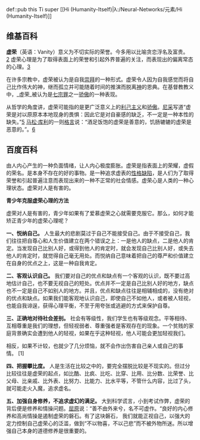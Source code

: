 def::pub this Ti super [[Hi (Humanity-Itself)|λ:/Neural-Networks/元素/Hi (Humanity-Itself)]]


## 维基百科
**虚荣**（英语：Vanity）意义为不切实际的荣誉。今多用以比喻贪恋浮名及富贵。[2](https://zh.wikipedia.org/wiki/%E8%99%9A%E8%8D%A3#cite_note-2) 虚荣心理是为了取得表面上的荣誉和引起外界普遍的关注，而表现出的偏离常态的心理。[3](https://zh.wikipedia.org/wiki/%E8%99%9A%E8%8D%A3#cite_note-3)

在许多宗教中，虚荣被认为是自我[崇拜](https://zh.wikipedia.org/wiki/%E5%81%B6%E5%83%8F%E5%B4%87%E6%8B%9C "偶像崇拜")的一种形式。虚荣令人因为自我感觉而将自己比作伟大的神，继而孤立并可能随着时间的推演而脱离[神](https://zh.wikipedia.org/wiki/%E7%A5%9E_(%E4%B8%80%E7%A5%9E%E6%95%99) "神 (一神教)")的恩典。在基督教教义中，_虚荣_被认为是[七宗罪](https://zh.wikipedia.org/wiki/%E4%B8%83%E5%AE%97%E7%BD%AA "七宗罪")之一[骄傲](https://zh.wikipedia.org/wiki/%E9%AA%84%E5%82%B2 "骄傲")的一种表现。

从哲学的角度讲，虚荣可能指的是更广泛意义上的[利己主义](https://zh.wikipedia.org/wiki/%E5%88%A9%E5%B7%B1%E4%B8%BB%E7%BE%A9 "利己主义")和[骄傲](https://zh.wikipedia.org/wiki/%E9%AA%84%E5%82%B2 "骄傲")。[尼采](https://zh.wikipedia.org/wiki/%E5%BC%97%E9%87%8C%E5%BE%B7%E9%87%8C%E5%B8%8C%C2%B7%E5%B0%BC%E9%87%87 "弗里德里希·尼采")写道“虚荣是对以原原本本地现身的畏惧：因此它是对自豪感的缺乏，不一定是一种本性的缺失。”[5](https://zh.wikipedia.org/wiki/%E8%99%9A%E8%8D%A3#cite_note-5) [马松·库利](https://zh.wikipedia.org/w/index.php?title=%E9%A9%AC%E6%9D%BE%C2%B7%E5%BA%93%E5%88%A9&action=edit&redlink=1)的一则[格言](https://zh.wikipedia.org/wiki/%E6%A0%BC%E8%A8%80 "格言")说：“酒足饭饱的虚荣是善意的，饥肠辘辘的虚荣是恶意的。”。[6](https://zh.wikipedia.org/wiki/%E8%99%9A%E8%8D%A3#cite_note-6)




## 百度百科
由人内心产生的一种负面情绪，让人内心极度膨胀。虚荣是指表面上的荣耀，虚假的荣名。是本身不存在的好的事物。是一种追求虚表的[性格缺陷](https://baike.baidu.com/item/%E6%80%A7%E6%A0%BC%E7%BC%BA%E9%99%B7/6815229)，是人们为了取得荣誉和引起普遍注意而表现出来的一种不正常的社会情感。虚荣心是人类的一种心理状态。虚荣对人是有害的。



**青少年克服虚荣心理的方法**

虚荣对人是有害的，青少年如果有了爱慕虚荣之心就需要克服它。那么，如何才能矫正青少年的虚荣心理呢？

**一、悦纳自己。** 人生最大的悲剧莫过于自己不能接受自己。由于不接受自己，我们往往把自尊心和人生价值建立在两个错误之上：一是他人的缺点，二是他人的肯定。当发现自己比别人好，或得到他人的肯定时，就会发现自己比别人好，或失去他人的肯定时，就觉得自己毫无用处。而悦纳自己意味着把自己的尊严和价值建立在自身的优点之上，这是一种自我肯定。

**二、客观认识自己。** 我们要对自己的优点和缺点有一个客观的认识，既不要过高地估计自己，也不要无视自己的短处。优点并不一定是自己比别人好的地方，缺点也不一定是自己不如别人的地方。并且，优点和缺点往往是相辅相成的，没有绝对的优点和缺点。如果我们能客观地认识自己，即使自己不如他人，或者被人轻视，也能自我诽逞，获得心理平衡，不至于用夸张或逃避的方式来保护自尊。

**三、正确地对待社会差别。** 社会有等级性，我们学生也有等级观念。平等相待、互相尊重是我们的理想，但轻视弱者、尊重强者是客观存在的现象。一个贫贱的家庭背景确实会遭到他人的轻视，如果在乎这种轻视，他人可能会更加轻视我们。

相反，如果不计较，也就少了几分烦恼，就不会作出伤害自己亲人或自己的事情。 [1] 

**四、把握攀比度。** 人是生活在比较之中的，要完全摆脱比较是不现实的。但过分比较往往是虚荣的起点，如比酷、比疯、比吃、比穿、比用、比分数、比荣誉、比父母、比亲戚、比外表、比努力、比能力、比水平等，不管什么内容，比过了头，就可能走火入魔，追求虚名。

**五、加强自身修养，不追求虚幻的满足。** 大到科学谎言，小到考试作弊，虚荣的背后便是修养和情操问题。[屈原](https://baike.baidu.com/item/%E5%B1%88%E5%8E%9F)说：“善不由外来兮，名不可虚作。“良好的内心修养和高尚情操是遏制虚荣的磐石。有了这块磐石， 我们就能正视自己，以强大的定力控制自己虚荣心的泛滥，做到“不以物喜，不以己悲”而不被外物所迷。所以增强自己本身的道德修养是很重要的。